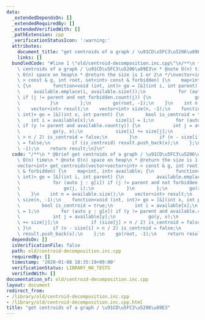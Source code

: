 ```yaml
---
data:
  _extendedDependsOn: []
  _extendedRequiredBy: []
  _extendedVerifiedWith: []
  _pathExtension: cpp
  _verificationStatusIcon: ':warning:'
  attributes:
    document_title: "get centroids of a graph / \u91CD\u5FC3\u5206\u89E3"
    links: []
  bundledCode: "#line 1 \"old/centroid-decomposition.inc.cpp\"\n/**\n * @brief get\
    \ centroids of a graph / \u91CD\u5FC3\u5206\u89E3\n * @note O(n) time\n * @note\
    \ O(n) space on heap\n * @return the size is 1 or 2\n */\nvector<int> get_centroids(vector<vector<int>\
    \ > const & g, int root, set<int> const & forbidden) {\n    map<int, int> available;\
    \ {\n        function<void (int, int)> go = [&](int i, int parent) {\n       \
    \     available.emplace(i, available.size());\n            for (auto j : g[i])\
    \ if (j != parent and not forbidden.count(j)) {\n                go(j, i);\n \
    \           }\n        };\n        go(root, -1);\n    }\n    int n = available.size();\n\
    \    vector<int> result;\n    vector<int> size(n, -1);\n    function<void (int,\
    \ int)> go = [&](int x, int parent) {\n        bool is_centroid = true;\n    \
    \    int i = available[x];\n        size[i] = 1;\n        for (auto y : g[x])\
    \ if (y != parent and available.count(y)) {\n            int j = available[y];\n\
    \            go(y, x);\n            size[i] += size[j];\n            if (size[j]\
    \ > n / 2) is_centroid = false;\n        }\n        if (n - size[i] > n / 2) is_centroid\
    \ = false;\n        if (is_centroid) result.push_back(x);\n    };\n    go(root,\
    \ -1);\n    return result;\n}\n"
  code: "/**\n * @brief get centroids of a graph / \u91CD\u5FC3\u5206\u89E3\n * @note\
    \ O(n) time\n * @note O(n) space on heap\n * @return the size is 1 or 2\n */\n\
    vector<int> get_centroids(vector<vector<int> > const & g, int root, set<int> const\
    \ & forbidden) {\n    map<int, int> available; {\n        function<void (int,\
    \ int)> go = [&](int i, int parent) {\n            available.emplace(i, available.size());\n\
    \            for (auto j : g[i]) if (j != parent and not forbidden.count(j)) {\n\
    \                go(j, i);\n            }\n        };\n        go(root, -1);\n\
    \    }\n    int n = available.size();\n    vector<int> result;\n    vector<int>\
    \ size(n, -1);\n    function<void (int, int)> go = [&](int x, int parent) {\n\
    \        bool is_centroid = true;\n        int i = available[x];\n        size[i]\
    \ = 1;\n        for (auto y : g[x]) if (y != parent and available.count(y)) {\n\
    \            int j = available[y];\n            go(y, x);\n            size[i]\
    \ += size[j];\n            if (size[j] > n / 2) is_centroid = false;\n       \
    \ }\n        if (n - size[i] > n / 2) is_centroid = false;\n        if (is_centroid)\
    \ result.push_back(x);\n    };\n    go(root, -1);\n    return result;\n}\n"
  dependsOn: []
  isVerificationFile: false
  path: old/centroid-decomposition.inc.cpp
  requiredBy: []
  timestamp: '2020-01-08 18:35:19+09:00'
  verificationStatus: LIBRARY_NO_TESTS
  verifiedWith: []
documentation_of: old/centroid-decomposition.inc.cpp
layout: document
redirect_from:
- /library/old/centroid-decomposition.inc.cpp
- /library/old/centroid-decomposition.inc.cpp.html
title: "get centroids of a graph / \u91CD\u5FC3\u5206\u89E3"
---
```

